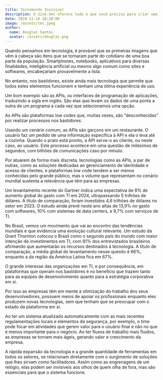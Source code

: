 ```yaml
---
title: Tecnomundo Invísivel
description: O Site.Set oferece tudo o que você precisa para criar uma loja online eficiente e personalizada. Desde a integração com sistemas de pagamento até a criação de páginas de vendas, veja por que milhares de empreendedores escolhem nossa plataforma.
date: 2024-11-16 10:20:00
image: /assets/tec.jpeg
author:
  name: Douglas Santos
  avatar: /assets/douglas.png
---
```


Quando pensamos em tecnologia, é provável que as primeiras imagens que vêm à cabeça são itens que se tornaram parte do cotidiano de uma boa parte da população. Smartphones, notebooks, aplicativos para diversas finalidades, inteligência artificial ou mesmo algo comum como sites e softwares, encabeçariam provavelmente a lista.

No entanto, nos bastidores, existe ainda mais tecnologia que permite que todos estes elementos funcionem e tenham uma ótima experiência de uso.

Um bom exemplo são as APIs, ou interfaces de programação de aplicações, traduzindo a sigla em inglês. São elas que levam os dados de uma ponta a outra de um programa a cada vez que selecionamos uma opção.

As APIs são plataformas low codes que, muitas vezes, são “desconhecidas” por realizar processos nos bastidores.

Usando um cenário comum, as APIs são garçons em um restaurante. O usuário faz um pedido de uma informação específica à API e ela o leva até a cozinha. Quando o prato está pronto, a API serve-o ao cliente, ou neste caso, ao usuário. Este processo acontece em uma questão de milésimos de segundos, com bilhões de comunicações caso por minuto.

Por atuarem de forma mais discreta, tecnologias como as APIs, a par de outras, como as soluções dedicadas ao gerenciamento de identidade e acesso de clientes, e plataformas low code tendem a ser menos conhecidas pelo grande público, mas o volume que representam no cenário mundial sustenta a relevância que têm para as empresas.

Um levantamento recente do Gartner indica uma expectativa de 8% de aumento global do gasto com TI em 2024, ultrapassando 5 trilhões de dólares. A título de comparação, foram investidos 4,6 trilhões de dólares no setor em 2023. O estudo ainda prevê neste ano altas de 13,9% no gasto com softwares, 10% com sistemas de data centers, e 9,7% com serviços de TI.

No Brasil, vemos um movimento que vai ao encontro das tendências mundiais e que evidencia uma evolução cultural relevante. Um estudo da Grant Thornton colocou o Brasil como o segundo país do mundo com maior intenção de investimentos em TI, com 81% dos entrevistados brasileiros afirmando que aumentarão os recursos destinados à tecnologia. A título de comparação, a média global do levantamento nesse quesito é 66%, enquanto a da região da América Latina fica em 67%.

O grande interesse das organizações em TI, e por consequência, em plataformas que operam nos bastidores é no benefício que trazem tanto para as equipes de desenvolvimento quanto para a estratégia corporativa em si.

Por isso as empresas têm em mente a otimização do trabalho dos seus desenvolvedores, possuem meios de apoiar os profissionais enquanto eles produzem novas tecnologias, sem que tenham que se preocupar com o estado da plataforma em si.

Ao ter um sistema atualizado automaticamente com as mais recentes regulamentações locais e elementos de segurança, por exemplo, o time pode focar em atividades que gerem valor para o usuário final e não no que é menos importante para o negócio. Ao ter fluxos de trabalho mais fluidos, as empresas se tornam mais ágeis, gerando valor e crescimento da empresa.

A rápida expansão da tecnologia e a grande quantidade de ferramentas em todos os setores, se relacionam diretamente com o surgimento de soluções que lhes sirvam como facilitadores. Assim como as engrenagens de um relógio, elas podem ser invisíveis aos olhos de quem olha de fora, mas são essenciais para que o sistema funcione.